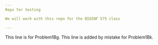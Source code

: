 ```yaml
---
Repo for testing

We will work with this repo for the BIOINF 575 class 

---
```

This line is for Problem1Bg.
This line is added by mistake for Problem1Bk.
